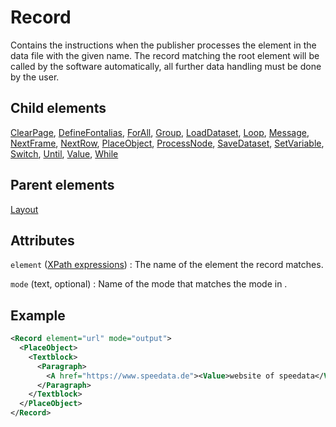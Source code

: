 # Record



Contains the instructions when the publisher processes the element in the data file with the given name. The record matching the root element will be called by the software automatically, all further data handling must be done by the user.



##  Child elements

[ClearPage](../clearpage.md), [DefineFontalias](../definefontalias.md), [ForAll](../forall.md), [Group](../group.md), [LoadDataset](../loaddataset.md), [Loop](../loop.md), [Message](../message.md), [NextFrame](../nextframe.md), [NextRow](../nextrow.md), [PlaceObject](../placeobject.md), [ProcessNode](../processnode.md), [SaveDataset](../savedataset.md), [SetVariable](../setvariable.md), [Switch](../switch.md), [Until](../until.md), [Value](../value.md), [While](../while.md)

##  Parent elements

[Layout](../layout.md)


## Attributes



`element` ([XPath expressions](../../../manual/xpath.md))
:   The name of the element the record matches.




`mode` (text, optional)
:   Name of the mode that matches the mode in .




## Example

```xml
<Record element="url" mode="output">
  <PlaceObject>
    <Textblock>
      <Paragraph>
        <A href="https://www.speedata.de"><Value>website of speedata</Value></A>
      </Paragraph>
    </Textblock>
  </PlaceObject>
</Record>

```





